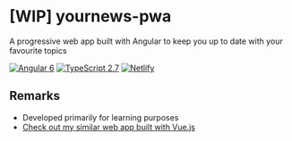 # [WIP] yournews-pwa
A progressive web app built with Angular to keep you up to date with your favourite topics

<p align="center">

[![Angular 6](https://img.shields.io/badge/Angular-6.0.3-brightgreen.svg)](https://vuejs.org/)
[![TypeScript 2.7](https://img.shields.io/badge/TypeScript-2.7-brightgreen.svg)](https://vuejs.org/)
[![Netlify](https://img.shields.io/badge/deployed%20on-Netlify-brightgreen.svg)](https://gracious-volhard-ecc0f0.netlify.com/)
<!--[![Vue Material](https://img.shields.io/badge/Vue%20Material-1.0.0%20beta-brightgreen.svg)](https://vuejs.org/)-->

</p>

## Remarks
- Developed primarily for learning purposes
- [Check out my similar web app built with Vue.js](https://github.com/sebbrn/yournews/)
